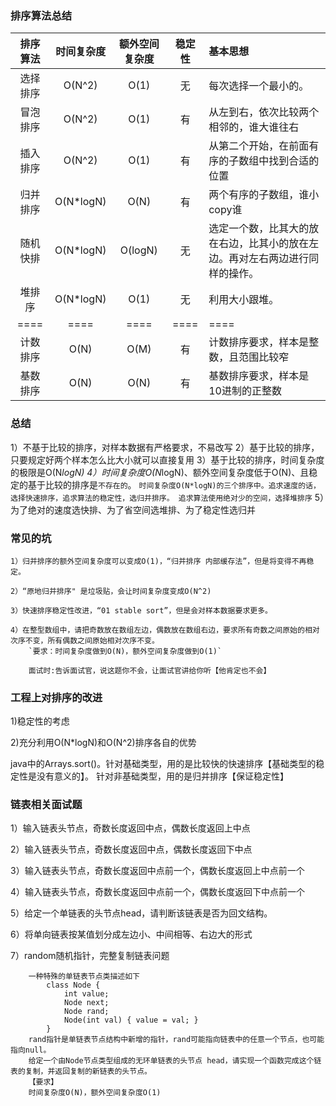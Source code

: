 ### 排序算法总结
| 排序算法 | 时间复杂度|额外空间复杂度|稳定性|基本思想|
|:---:|:---:|:---:|:---:|:---|
|选择排序|O(N^2)|O(1)|无|每次选择一个最小的。|
|冒泡排序|O(N^2)|O(1)|有|从左到右，依次比较两个相邻的，谁大谁往右|
|插入排序|O(N^2)|O(1)|有|从第二个开始，在前面有序的子数组中找到合适的位置|
|归并排序|O(N*logN)|O(N)|有|两个有序的子数组，谁小copy谁|
|随机快排|O(N*logN)|O(logN)|无|选定一个数，比其大的放在右边，比其小的放在左边。再对左右两边进行同样的操作。|
|堆排序|O(N*logN)|O(1)|无|利用大小跟堆。|
|====|====|====|====|====|
|计数排序|O(N)|O(M)|有|计数排序要求，样本是整数，且范围比较窄|
|基数排序|O(N)|O(N)|有|基数排序要求，样本是10进制的正整数|


### 总结
1）不基于比较的排序，对样本数据有严格要求，不易改写
2）基于比较的排序，只要规定好两个样本怎么比大小就可以直接复用
3）基于比较的排序，时间复杂度的极限是O(N*logN)
4）时间复杂度O(N*logN)、额外空间复杂度低于O(N)、且稳定的基于比较的排序是`不存在的`。
    `时间复杂度O(N*logN)的三个排序中。追求速度的话，选择快速排序，追求算法的稳定性，选归并排序。
    追求算法使用绝对少的空间，选择堆排序`
5）为了绝对的速度选快排、为了省空间选堆排、为了稳定性选归并

### 常见的坑
```text
1）归并排序的额外空间复杂度可以变成O(1)，“归并排序 内部缓存法”，但是将变得不再稳定。

2）“原地归并排序" 是垃圾贴，会让时间复杂度变成O(N^2) 

3）快速排序稳定性改进，“01 stable sort”，但是会对样本数据要求更多。

4）在整型数组中，请把奇数放在数组左边，偶数放在数组右边，要求所有奇数之间原始的相对次序不变，所有偶数之间原始相对次序不变。
    `要求：时间复杂度做到O(N)，额外空间复杂度做到O(1)`
    
    面试时:告诉面试官，说这题你不会，让面试官讲给你听【他肯定也不会】

```

### 工程上对排序的改进
1)稳定性的考虑

2)充分利用O(N*logN)和O(N^2)排序各自的优势


java中的Arrays.sort()。针对基础类型，用的是比较快的快速排序【基础类型的稳定性是没有意义的】。
针对非基础类型，用的是归并排序【保证稳定性】

### 链表相关面试题
1）输入链表头节点，奇数长度返回中点，偶数长度返回上中点

2）输入链表头节点，奇数长度返回中点，偶数长度返回下中点

3）输入链表头节点，奇数长度返回中点前一个，偶数长度返回上中点前一个

4）输入链表头节点，奇数长度返回中点前一个，偶数长度返回下中点前一个

5）给定一个单链表的头节点head，请判断该链表是否为回文结构。

6）将单向链表按某值划分成左边小、中间相等、右边大的形式

7）random随机指针，完整复制链表问题
```text
    一种特殊的单链表节点类描述如下
        class Node {
            int value;
            Node next;
            Node rand;
            Node(int val) { value = val; }
        }
    rand指针是单链表节点结构中新增的指针，rand可能指向链表中的任意一个节点，也可能指向null。
    给定一个由Node节点类型组成的无环单链表的头节点 head，请实现一个函数完成这个链表的复制，并返回复制的新链表的头节点。
    【要求】
    时间复杂度O(N)，额外空间复杂度O(1) 

```
    